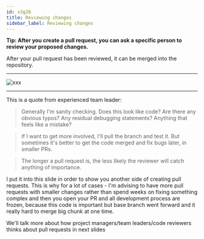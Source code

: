 ```yaml
---
id: s3g28
title: Reviewing changes
sidebar_label: Reviewing changes
---
```


**Tip: After you create a pull request, you can ask a specific person to review your proposed changes.**


After your pull request has been reviewed, it can be merged into the repository.



----


![xxx](https://raw.githubusercontent.com/ChickenKyiv/awesome-git-article/master/img/PR/review-pr-joke.png)


---

This is a quote from experienced team leader:
> Generally I'm sanity checking. Does this look like code? Are there any obvious typos? Any residual debugging statements? Anything that feels like a mistake?

> If I want to get more involved, I'll pull the branch and test it. But sometimes it's better to get the code merged and fix bugs later, in smaller PRs.

> The longer a pull request is, the less likely the reviewer will catch anything of importance.

I put it into this slide in order to show you another side of creating pull requests. This is why for a lot of cases - I'm advising to have more pull requests with smaller changes rather than spend weeks on fixing something complex and then you open your PR and all development process are frozen, because this code is important but base branch went forward and it really hard to merge big chunk at one time.


We'll talk more about how project managers/team leaders/code reviewers thinks about pull requests in next slides
